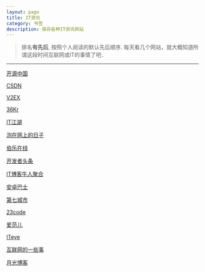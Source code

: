 ```yaml
---
layout: page
title: IT资讯
category: 书签
description: 保存各种IT资讯网站
---
```


> 排名**有先后**, 按照个人阅读的默认先后顺序.
> 每天看几个网站，就大概知道所谓这段时间互联网或IT的事情了吧．

-----

[开源中国](http://www.oschina.net/)

[CSDN](http://www.csdn.net/)

[V2EX](http://www.v2ex.com/)

[36Kr](http://www.36kr.com/)

[IT江湖](http://www.itjhwd.com/)

[泡在网上的日子](http://www.jcodecraeer.com/)

[伯乐在线](http://blog.jobbole.com/)

[开发者头条](http://toutiao.io/)

[IT博客牛人聚合](http://www.udpwork.com/)

[安卓巴士](http://www.apkbus.com/)

[第七城市](http://123.th7.cn/index.html)

[23code](http://www.23code.com/)

[爱范儿](http://www.ifanr.com/)

[ITeye](http://www.iteye.com/)

[互联网的一些事](http://www.yixieshi.com/)

[月光博客](http://www.williamlong.info/)

